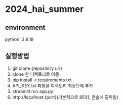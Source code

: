 # 2024_hai_summer

## environment
python: 3.9.19

## 실행방법
1. git clone {repository url}
2. clone 한 디렉토리로 이동
3. pip install -r requirements.txt
4. API_KEY.txt 파일을 디렉토리 최상단에 추가
5. streamlit run app.py
6. http://localhost:{port}(기본적으로 8501, 콘솔에 출력됨)
